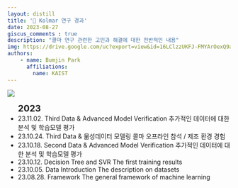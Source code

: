 ```yaml
---
layout: distill
title: '🍯 Kolmar 연구 경과'
date: 2023-08-27
giscus_comments : true
description: "콜마 연구 관련한 고민과 해결에 대한 전반적인 내용"
img: https://drive.google.com/uc?export=view&id=16LClzzUKFJ-FMYArOexQ9alRKYC4k6Cc
authors: 
    - name: Bumjin Park
      affiliations:
        name: KAIST
---
```




<img src="https://drive.google.com/uc?export=view&id=16LClzzUKFJ-FMYArOexQ9alRKYC4k6Cc">

<ul class="timeline">
<strong style='font-size:20px'> 2023</strong> 
<li><span class="badge-toc">23.11.02. Third Data & Advanced Model Verification </span> 추가적인 데이터에 대한 분석 및 학습모델 평가  </li>
<li><span class="badge-toc">23.10.24. Third Data & 묾성데이터 모델링 </span> 콜마 오프라인 참석 / 제조 환경 경험 </li>
<li><span class="badge-toc">23.10.18. Second Data & Advanced Model Verification </span> 추가적인 데이터에 대한 분석 및 학습모델 평가  </li>
<li><span class="badge-toc">23.10.12. Decision Tree and SVR </span> The first training results </li>
<li><span class="badge-toc">23.10.05. Data Introduction </span> The description on datasets </li>
<li><span class="badge-toc">23.08.28. Framework </span> The general framework of machine learning </li>
</ul>

